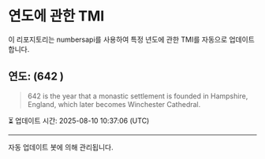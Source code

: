 
# 연도에 관한 TMI

이 리포지토리는 numbersapi를 사용하여 특정 년도에 관한 TMI를 자동으로 업데이트합니다.

## 연도: (642 )
> 642 is the year that a monastic settlement is founded in Hampshire, England, which later becomes Winchester Cathedral.

⏳ 업데이트 시간: 2025-08-10 10:37:06 (UTC)

---
자동 업데이트 봇에 의해 관리됩니다.
